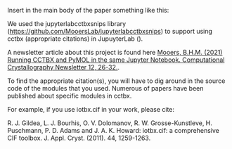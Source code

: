 Insert in the main body of the paper something like this:

We used the jupyterlabcctbxsnips library (https://github.com/MooersLab/jupyterlabcctbxsnips) to support using cctbx (appropriate citations) in JupuyterLab ().

A newsletter article about this project is found here [Mooers, B.H.M. (2021) Running CCTBX and PyMOL in the same Jupyter Notebook. Computational Crystallography Newsletter  12, 26-32.](http://phenix-online.org/newsletter/CCN_2021_01.pdf#page=26).


To find the appropriate citation(s), you will have to dig around in the source code of the modules that you used. 
Numerous of papers have been published about specific modules in cctbx.

For example, if you use iotbx.cif in your work, please cite:

R. J. Gildea, L. J. Bourhis, O. V. Dolomanov, R. W. Grosse-Kunstleve, H. Puschmann, P. D. Adams and J. A. K. Howard: iotbx.cif: a comprehensive CIF toolbox. J. Appl. Cryst. (2011). 44, 1259-1263.
 
